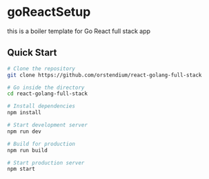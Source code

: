 # goReactSetup
this is a boiler template for Go React full stack app

## Quick Start

```bash
# Clone the repository
git clone https://github.com/orstendium/react-golang-full-stack

# Go inside the directory
cd react-golang-full-stack

# Install dependencies
npm install

# Start development server
npm run dev

# Build for production
npm run build

# Start production server
npm start
```
